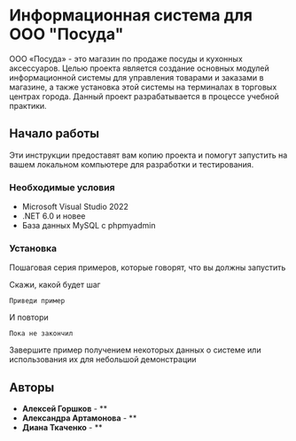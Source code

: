 # Информационная система для ООО "Посуда"

ООО «Посуда» - это магазин по продаже посуды и кухонных аксессуаров. Целью проекта является создание основных модулей информационной системы для управления товарами и заказами в магазине, а также установка этой системы на терминалах в торговых центрах города. Данный проект разрабатывается в процессе учебной практики.

## Начало работы

Эти инструкции предоставят вам копию проекта и помогут запустить на вашем локальном компьютере для разработки и тестирования.

### Необходимые условия

* Microsoft Visual Studio 2022
* .NET 6.0 и новее
* База данных MySQL с phpmyadmin

### Установка

Пошаговая серия примеров, которые говорят, что вы должны запустить

Скажи, какой будет шаг

```
Приведи пример
```

И повтори

```
Пока не закончил
```

Завершите пример получением некоторых данных о системе или использования их для небольшой демонстрации

## Авторы

* **Алексей Горшков** - **
* **Александра Артамонова** - **
* **Диана Ткаченко** - **
